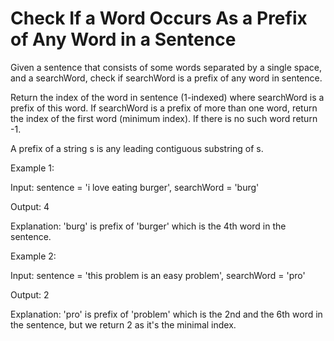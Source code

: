 # Check If a Word Occurs As a Prefix of Any Word in a Sentence

Given a sentence that consists of some words separated by a single space, and a searchWord, check if searchWord is a prefix of any word in sentence.

Return the index of the word in sentence (1-indexed) where searchWord is a prefix of this word. If searchWord is a prefix of more than one word, return the index of the first word (minimum index). If there is no such word return -1.

A prefix of a string s is any leading contiguous substring of s.

Example 1:

Input: sentence = 'i love eating burger', searchWord = 'burg'

Output: 4

Explanation: 'burg' is prefix of 'burger' which is the 4th word in the sentence.

Example 2:

Input: sentence = 'this problem is an easy problem', searchWord = 'pro'

Output: 2

Explanation: 'pro' is prefix of 'problem' which is the 2nd and the 6th word in the sentence, but we return 2 as it's the minimal index.